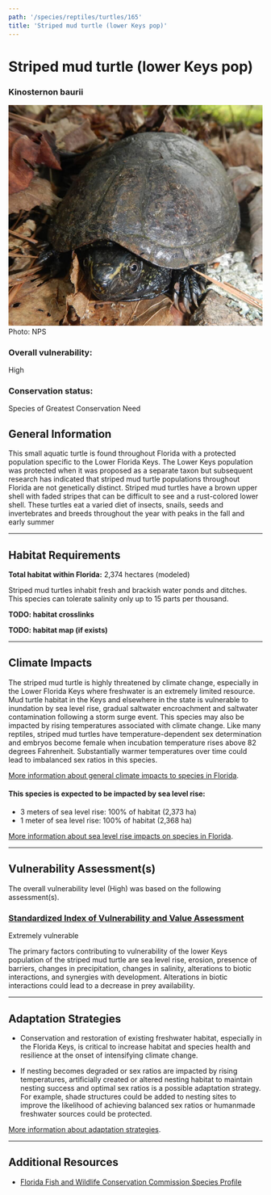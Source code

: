 ```yaml
---
path: '/species/reptiles/turtles/165'
title: 'Striped mud turtle (lower Keys pop)'
---
```


# Striped mud turtle (lower Keys pop)

### Kinosternon baurii

<div id="TopSection">

<div class="header-photo"><img src="165.jpg" alt="Photo for Striped mud turtle (lower Keys pop)"/>
<figcaption>Photo: NPS</figcaption></div>

<div>

### Overall vulnerability:

<div class="vulnerability vulnerability-high">High</div>

### Conservation status:

Species of Greatest Conservation Need

</div>
</div>

## General Information

This small aquatic turtle is found throughout Florida with a protected population specific to the Lower Florida Keys.  The Lower Keys population was protected when it was proposed as a separate taxon but subsequent research has indicated that striped mud turtle populations throughout Florida are not genetically distinct. Striped mud turtles have a brown upper shell with faded stripes that can be difficult to see and a rust-colored lower shell.  These turtles eat a varied diet of insects, snails, seeds and invertebrates and breeds throughout the year with peaks in the fall and early summer

<hr />

## Habitat Requirements

**Total habitat within Florida:** 2,374 hectares (modeled)

Striped mud turtles inhabit fresh and brackish water ponds and ditches.  This species can tolerate salinity only up to 15 parts per thousand.

**TODO: habitat crosslinks**

**TODO: habitat map (if exists)**

<hr />

## Climate Impacts

The striped mud turtle is highly threatened by climate change, especially in the Lower Florida Keys where freshwater is an extremely limited resource.  Mud turtle habitat in the Keys and elsewhere in the state is vulnerable to inundation by sea level rise, gradual saltwater encroachment and saltwater contamination following a storm surge event.  This species may also be impacted by rising temperatures associated with climate change.  Like many reptiles, striped mud turtles have temperature-dependent sex determination and embryos become female when incubation temperature rises above 82 degrees Fahrenheit.   Substantially warmer temperatures over time could lead to imbalanced sex ratios in this species.

[More information about general climate impacts to species in Florida](/impacts/species).


#### This species is expected to be impacted by sea level rise:

- 3 meters of sea level rise: 100% of habitat (2,373 ha)
- 1 meter of sea level rise: 100% of habitat (2,368 ha)

[More information about sea level rise impacts on species in Florida](/impacts/species/slr).
    

<hr />

## Vulnerability Assessment(s)

The overall vulnerability level (High) was based on the following assessment(s).
#### 
<div class="vulnerability-header">
<h3><a href="/impacts/vulnerability/sivva/species">Standardized Index of Vulnerability and Value Assessment</a></h3>
<div class="vulnerability vulnerability-extreme">Extremely vulnerable</div>
</div> 

The primary factors contributing to vulnerability of the lower Keys population of the striped mud turtle are sea level rise, erosion, presence of barriers, changes in precipitation, changes in salinity, alterations to biotic interactions, and synergies with development.  Alterations in biotic interactions could lead to a decrease in prey availability.


<hr />

## Adaptation Strategies

- Conservation and restoration of existing freshwater habitat, especially in the Florida Keys, is critical to increase habitat and species health and resilience at the onset of intensifying climate change.

- If nesting becomes degraded or sex ratios are impacted by rising temperatures, artificially created or altered nesting habitat to maintain nesting success and optimal sex ratios is a possible adaptation strategy.  For example, shade structures could be added to nesting sites to improve the likelihood of achieving balanced sex ratios or humanmade freshwater sources could be protected.

[More information about adaptation strategies](/strategies).

<hr />


## Additional Resources

- [Florida Fish and Wildlife Conservation Commission Species Profile](https://myfwc.com/wildlifehabitats/profiles/reptiles/freshwater-turtles/striped-mud-turtle/)
